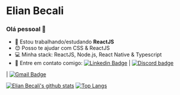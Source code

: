 # Elian Becali

### Olá pessoal 👋

- :rocket:   Estou trabalhando/estudando **ReactJS**
- :blush: Posso te ajudar com CSS & ReactJS
- :computer: Minha stack: ReactJS, Node.js, React Native & Typescript
- :email: Entre em contato comigo: [![Linkedin Badge](https://img.shields.io/badge/-Elian%20Becali-blue?style=flat-square&logo=Linkedin&logoColor=white&link=https://www.linkedin.com/in/elianbecali/)](https://www.linkedin.com/in/elianbecali/) 
|
[![Discord badge](https://img.shields.io/badge/-Elian%20Becali%23%EF%B8%8F5593-7289DA?style=flat-square&logo=Discord&logoColor=white&link=https://discord.com)](https://discord.com)
<!-- |
[![Youtube Badge](https://img.shields.io/badge/-Youtube-FF0000?style=flat-square&labelColor=FF0000&logo=youtube&logoColor=white&link=https://www.youtube.com/c/elianbecali?sub_confirmation=1)](https://www.youtube.com/c/elianbecali?sub_confirmation=1)-->
| 
[![Gmail Badge](https://img.shields.io/badge/-elianbecaliaguiar@gmail.com-c14438?style=flat-square&logo=Gmail&logoColor=white&link=mailto:elianbecaliaguiar@gmail.com)](mailto:elianbecaliaguiar@gmail.com)

<p align="center">

[![Elian Becali's github stats](https://github-readme-stats.vercel.app/api?username=elianbecali&show_icons=true&theme=radical&bg_color=30,0d0d0d,191919&title_color=fff&text_color=fff&icon_color=79ff97)](https://github.com/anuraghazra/github-readme-stats) [![Top Langs](https://github-readme-stats.vercel.app/api/top-langs/?username=elianbecali&layout=compact&theme=radical&bg_color=30,0d0d0d,191919&title_color=fff&text_color=fff&icon_color=79ff97)](https://github.com/anuraghazra/github-readme-stats)


</p>
